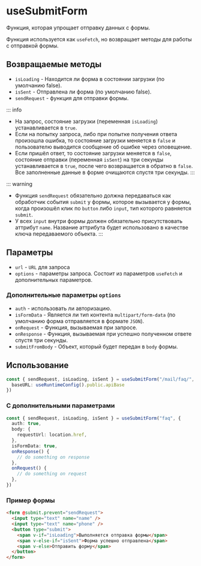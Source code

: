 # useSubmitForm

Функция, которая упрощает отправку данных с формы.

Функция используется как `useFetch`, но возвращает методы для работы с отправкой формы.

## Возвращаемые методы

- `isLoading` - Находится ли форма в состоянии загрузки (по умолчанию false).
- `isSent` - Отправлена ли форма (по умолчанию false).
- `sendRequest` - функция для отправки формы.

::: info

- На запрос, состояние загрузки (переменная `isLoading`) устанавливается в `true`.
- Если на попытку запроса, либо при попытке получения ответа произошла ошибка, то состояние загрузки меняется в `false` и пользователю выводится сообщение об ошибке через оповещение.
- Если пришёл ответ, то состояние загрузки меняется в `false`, состояние отправки (переменная `isSent`) на три секунды устанавливается в `true`, после чего возвращается в обратно в `false`. Все заполненные данные в форме очищаются спустя три секунды.
  :::

::: warning

- Функция `sendRequest` обязательно должна передаваться как обработчик события `submit` у формы, которое вызывается у формы, когда произошёл клик по `button` либо `input`, тип которого равняется `submit`.
- У всех `input` внутри формы должен обязательно присутствовать аттрибут `name`. Название аттрибута будет использовано в качестве ключа передаваемого объекта.
  :::

## Параметры

- `url` - `URL` для запроса
- `options` - параметры запроса. Состоит из параметров `useFetch` и дополнительных параметров.

### Дополнительные параметры `options`

- `auth` - использовать ли авторизацию.
- `isFormData` - Является ли тип контента `multipart/form-data` (по умолчанию форма отправляется в формате `JSON`).
- `onRequest` - Функция, вызываемая при запросе.
- `onResponse` - Функция, вызываемая при успешно полученном ответе спустя три секунды.
- `submitFromBody` - Объект, который будет передан в `body` формы.

## Использование

```ts
const { sendRequest, isLoading, isSent } = useSubmitForm("/mail/faq/", {
  baseURL: useRuntimeConfig().public.apiBase
})
```

### С дополнительными параметрами

```ts
const { sendRequest, isLoading, isSent } = useSubmitForm("faq", {
  auth: true,
  body: {
    requestUrl: location.href,
  },
  isFormData: true,
  onResponse() {
    // do something on response
  },
  onRequest() {
    // do something on request
  },
})
```

### Пример формы

```html
<form @submit.prevent="sendRequest">
  <input type="text" name="name" />
  <input type="text" name="phone" />
  <button type="submit">
    <span v-if="isLoading">Выполняется отправка формы</span>
    <span v-else-if="isSent">Форма успешно отправлена</span>
    <span v-else>Отправить форму</span>
  </button>
</form>
```
